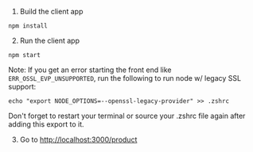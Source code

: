 1. Build the client app

~~~
npm install
~~~

2. Run the client app

~~~
npm start
~~~

Note: If you get an error starting the front end like `ERR_OSSL_EVP_UNSUPPORTED`, run the following to run node w/ legacy SSL support: 

~~~
echo "export NODE_OPTIONS=--openssl-legacy-provider" >> .zshrc
~~~ 

Don't forget to restart your terminal or source your .zshrc file again after adding this export to it.

3. Go to [http://localhost:3000/product](http://localhost:3000/product)
